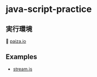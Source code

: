 # java-script-practice

## 実行環境

📖 [paiza.io](https://paiza.io/ja/projects/new?language=javascript)  

## Examples

* [stream.js](./examples/stream.js)
